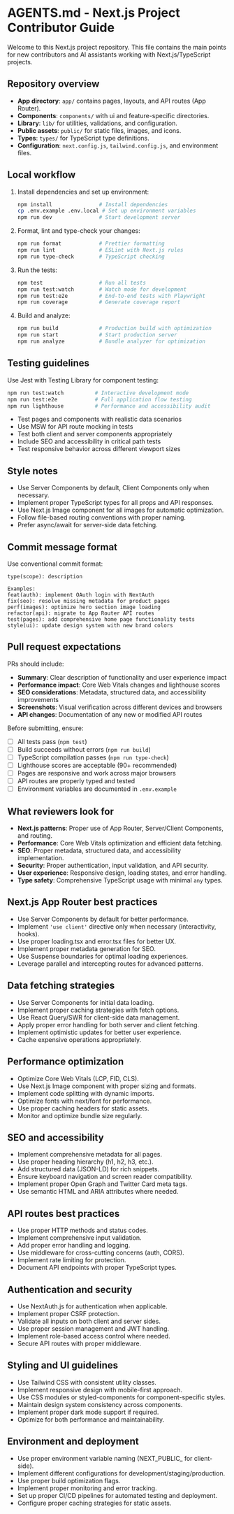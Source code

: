 # AGENTS.md - Next.js Project Contributor Guide

Welcome to this Next.js project repository. This file contains the main points for new contributors and AI assistants working with Next.js/TypeScript projects.

## Repository overview
- **App directory**: `app/` contains pages, layouts, and API routes (App Router).
- **Components**: `components/` with ui and feature-specific directories.
- **Library**: `lib/` for utilities, validations, and configuration.
- **Public assets**: `public/` for static files, images, and icons.
- **Types**: `types/` for TypeScript type definitions.
- **Configuration**: `next.config.js`, `tailwind.config.js`, and environment files.

## Local workflow
1. Install dependencies and set up environment:
   ```bash
   npm install               # Install dependencies
   cp .env.example .env.local # Set up environment variables
   npm run dev               # Start development server
   ```

2. Format, lint and type-check your changes:
   ```bash
   npm run format            # Prettier formatting
   npm run lint              # ESLint with Next.js rules
   npm run type-check        # TypeScript checking
   ```

3. Run the tests:
   ```bash
   npm test                  # Run all tests
   npm run test:watch        # Watch mode for development
   npm run test:e2e          # End-to-end tests with Playwright
   npm run coverage          # Generate coverage report
   ```

4. Build and analyze:
   ```bash
   npm run build             # Production build with optimization
   npm run start             # Start production server
   npm run analyze           # Bundle analyzer for optimization
   ```

## Testing guidelines
Use Jest with Testing Library for component testing:
```bash
npm run test:watch          # Interactive development mode
npm run test:e2e            # Full application flow testing
npm run lighthouse          # Performance and accessibility audit
```
- Test pages and components with realistic data scenarios
- Use MSW for API route mocking in tests
- Test both client and server components appropriately
- Include SEO and accessibility in critical path tests
- Test responsive behavior across different viewport sizes

## Style notes
- Use Server Components by default, Client Components only when necessary.
- Implement proper TypeScript types for all props and API responses.
- Use Next.js Image component for all images for automatic optimization.
- Follow file-based routing conventions with proper naming.
- Prefer async/await for server-side data fetching.

## Commit message format
Use conventional commit format:
```
type(scope): description

Examples:
feat(auth): implement OAuth login with NextAuth
fix(seo): resolve missing metadata for product pages
perf(images): optimize hero section image loading
refactor(api): migrate to App Router API routes
test(pages): add comprehensive home page functionality tests
style(ui): update design system with new brand colors
```

## Pull request expectations
PRs should include:
- **Summary**: Clear description of functionality and user experience impact
- **Performance impact**: Core Web Vitals changes and lighthouse scores
- **SEO considerations**: Metadata, structured data, and accessibility improvements
- **Screenshots**: Visual verification across different devices and browsers
- **API changes**: Documentation of any new or modified API routes

Before submitting, ensure:
- [ ] All tests pass (`npm test`)
- [ ] Build succeeds without errors (`npm run build`)
- [ ] TypeScript compilation passes (`npm run type-check`)
- [ ] Lighthouse scores are acceptable (90+ recommended)
- [ ] Pages are responsive and work across major browsers
- [ ] API routes are properly typed and tested
- [ ] Environment variables are documented in `.env.example`

## What reviewers look for
- **Next.js patterns**: Proper use of App Router, Server/Client Components, and routing.
- **Performance**: Core Web Vitals optimization and efficient data fetching.
- **SEO**: Proper metadata, structured data, and accessibility implementation.
- **Security**: Proper authentication, input validation, and API security.
- **User experience**: Responsive design, loading states, and error handling.
- **Type safety**: Comprehensive TypeScript usage with minimal `any` types.

## Next.js App Router best practices
- Use Server Components by default for better performance.
- Implement `'use client'` directive only when necessary (interactivity, hooks).
- Use proper loading.tsx and error.tsx files for better UX.
- Implement proper metadata generation for SEO.
- Use Suspense boundaries for optimal loading experiences.
- Leverage parallel and intercepting routes for advanced patterns.

## Data fetching strategies
- Use Server Components for initial data loading.
- Implement proper caching strategies with fetch options.
- Use React Query/SWR for client-side data management.
- Apply proper error handling for both server and client fetching.
- Implement optimistic updates for better user experience.
- Cache expensive operations appropriately.

## Performance optimization
- Optimize Core Web Vitals (LCP, FID, CLS).
- Use Next.js Image component with proper sizing and formats.
- Implement code splitting with dynamic imports.
- Optimize fonts with next/font for performance.
- Use proper caching headers for static assets.
- Monitor and optimize bundle size regularly.

## SEO and accessibility
- Implement comprehensive metadata for all pages.
- Use proper heading hierarchy (h1, h2, h3, etc.).
- Add structured data (JSON-LD) for rich snippets.
- Ensure keyboard navigation and screen reader compatibility.
- Implement proper Open Graph and Twitter Card meta tags.
- Use semantic HTML and ARIA attributes where needed.

## API routes best practices
- Use proper HTTP methods and status codes.
- Implement comprehensive input validation.
- Add proper error handling and logging.
- Use middleware for cross-cutting concerns (auth, CORS).
- Implement rate limiting for protection.
- Document API endpoints with proper TypeScript types.

## Authentication and security
- Use NextAuth.js for authentication when applicable.
- Implement proper CSRF protection.
- Validate all inputs on both client and server sides.
- Use proper session management and JWT handling.
- Implement role-based access control where needed.
- Secure API routes with proper middleware.

## Styling and UI guidelines
- Use Tailwind CSS with consistent utility classes.
- Implement responsive design with mobile-first approach.
- Use CSS modules or styled-components for component-specific styles.
- Maintain design system consistency across components.
- Implement proper dark mode support if required.
- Optimize for both performance and maintainability.

## Environment and deployment
- Use proper environment variable naming (NEXT_PUBLIC_ for client-side).
- Implement different configurations for development/staging/production.
- Use proper build optimization flags.
- Implement proper monitoring and error tracking.
- Set up proper CI/CD pipelines for automated testing and deployment.
- Configure proper caching strategies for static assets.
